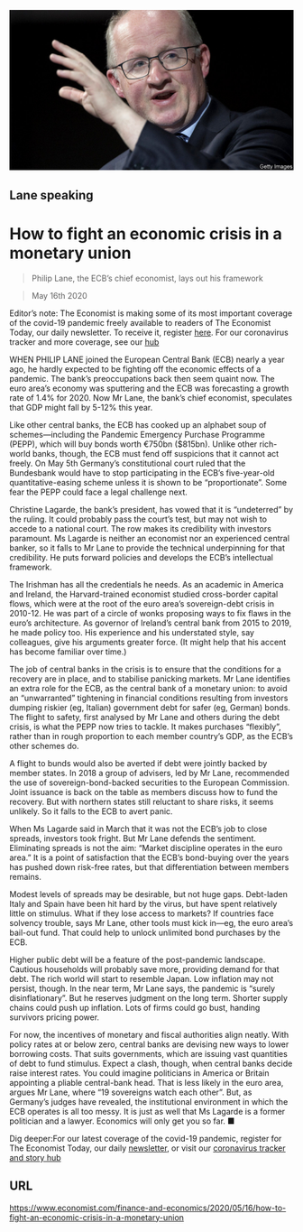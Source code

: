 ![](./images/20200516_FNP503.jpg)

## Lane speaking

# How to fight an economic crisis in a monetary union

> Philip Lane, the ECB’s chief economist, lays out his framework

> May 16th 2020

Editor’s note: The Economist is making some of its most important coverage of the covid-19 pandemic freely available to readers of The Economist Today, our daily newsletter. To receive it, register [here](https://www.economist.com//newslettersignup). For our coronavirus tracker and more coverage, see our [hub](https://www.economist.com//coronavirus)

WHEN PHILIP LANE joined the European Central Bank (ECB) nearly a year ago, he hardly expected to be fighting off the economic effects of a pandemic. The bank’s preoccupations back then seem quaint now. The euro area’s economy was sputtering and the ECB was forecasting a growth rate of 1.4% for 2020. Now Mr Lane, the bank’s chief economist, speculates that GDP might fall by 5-12% this year.

Like other central banks, the ECB has cooked up an alphabet soup of schemes—including the Pandemic Emergency Purchase Programme (PEPP), which will buy bonds worth €750bn ($815bn). Unlike other rich-world banks, though, the ECB must fend off suspicions that it cannot act freely. On May 5th Germany’s constitutional court ruled that the Bundesbank would have to stop participating in the ECB’s five-year-old quantitative-easing scheme unless it is shown to be “proportionate”. Some fear the PEPP could face a legal challenge next.

Christine Lagarde, the bank’s president, has vowed that it is “undeterred” by the ruling. It could probably pass the court’s test, but may not wish to accede to a national court. The row makes its credibility with investors paramount. Ms Lagarde is neither an economist nor an experienced central banker, so it falls to Mr Lane to provide the technical underpinning for that credibility. He puts forward policies and develops the ECB’s intellectual framework.

The Irishman has all the credentials he needs. As an academic in America and Ireland, the Harvard-trained economist studied cross-border capital flows, which were at the root of the euro area’s sovereign-debt crisis in 2010-12. He was part of a circle of wonks proposing ways to fix flaws in the euro’s architecture. As governor of Ireland’s central bank from 2015 to 2019, he made policy too. His experience and his understated style, say colleagues, give his arguments greater force. (It might help that his accent has become familiar over time.)

The job of central banks in the crisis is to ensure that the conditions for a recovery are in place, and to stabilise panicking markets. Mr Lane identifies an extra role for the ECB, as the central bank of a monetary union: to avoid an “unwarranted” tightening in financial conditions resulting from investors dumping riskier (eg, Italian) government debt for safer (eg, German) bonds. The flight to safety, first analysed by Mr Lane and others during the debt crisis, is what the PEPP now tries to tackle. It makes purchases “flexibly”, rather than in rough proportion to each member country’s GDP, as the ECB’s other schemes do.

A flight to bunds would also be averted if debt were jointly backed by member states. In 2018 a group of advisers, led by Mr Lane, recommended the use of sovereign-bond-backed securities to the European Commission. Joint issuance is back on the table as members discuss how to fund the recovery. But with northern states still reluctant to share risks, it seems unlikely. So it falls to the ECB to avert panic.

When Ms Lagarde said in March that it was not the ECB’s job to close spreads, investors took fright. But Mr Lane defends the sentiment. Eliminating spreads is not the aim: “Market discipline operates in the euro area.” It is a point of satisfaction that the ECB’s bond-buying over the years has pushed down risk-free rates, but that differentiation between members remains.

Modest levels of spreads may be desirable, but not huge gaps. Debt-laden Italy and Spain have been hit hard by the virus, but have spent relatively little on stimulus. What if they lose access to markets? If countries face solvency trouble, says Mr Lane, other tools must kick in—eg, the euro area’s bail-out fund. That could help to unlock unlimited bond purchases by the ECB.

Higher public debt will be a feature of the post-pandemic landscape. Cautious households will probably save more, providing demand for that debt. The rich world will start to resemble Japan. Low inflation may not persist, though. In the near term, Mr Lane says, the pandemic is “surely disinflationary”. But he reserves judgment on the long term. Shorter supply chains could push up inflation. Lots of firms could go bust, handing survivors pricing power.

For now, the incentives of monetary and fiscal authorities align neatly. With policy rates at or below zero, central banks are devising new ways to lower borrowing costs. That suits governments, which are issuing vast quantities of debt to fund stimulus. Expect a clash, though, when central banks decide raise interest rates. You could imagine politicians in America or Britain appointing a pliable central-bank head. That is less likely in the euro area, argues Mr Lane, where “19 sovereigns watch each other”. But, as Germany’s judges have revealed, the institutional environment in which the ECB operates is all too messy. It is just as well that Ms Lagarde is a former politician and a lawyer. Economics will only get you so far. ■

Dig deeper:For our latest coverage of the covid-19 pandemic, register for The Economist Today, our daily [newsletter](https://www.economist.com//newslettersignup), or visit our [coronavirus tracker and story hub](https://www.economist.com//coronavirus)

## URL

https://www.economist.com/finance-and-economics/2020/05/16/how-to-fight-an-economic-crisis-in-a-monetary-union
